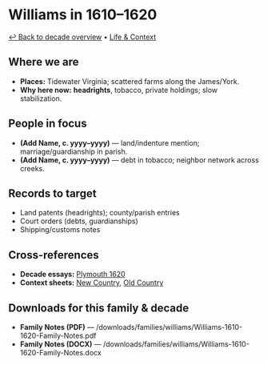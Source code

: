 # Williams in 1610–1620

[↩ Back to decade overview](../../decades/1610-1620/1610-1620.md) • [Life \& Context](../../decades/1610-1620/1610-1620-life.md)

## Where we are

* **Places:** Tidewater Virginia; scattered farms along the James/York.
* **Why here now:** **headrights**, tobacco, private holdings; slow stabilization.

## People in focus

* **(Add Name, c. yyyy–yyyy)** — land/indenture mention; marriage/guardianship in parish.
* **(Add Name, c. yyyy–yyyy)** — debt in tobacco; neighbor network across creeks.

## Records to target

* Land patents (headrights); county/parish entries
* Court orders (debts, guardianships)
* Shipping/customs notes

## Cross-references

* **Decade essays:** [Plymouth 1620](../../decades/1610-1620/1620-Plymouth.md)
* **Context sheets:** [New Country](../../decades/1610-1620/1610-1620-NewCountry.md), [Old Country](../../decades/1610-1620/1610-1620-OldCountry.md)

## Downloads for this family \& decade

* **Family Notes (PDF)** — /downloads/families/williams/Williams-1610-1620-Family-Notes.pdf
* **Family Notes (DOCX)** — /downloads/families/williams/Williams-1610-1620-Family-Notes.docx

